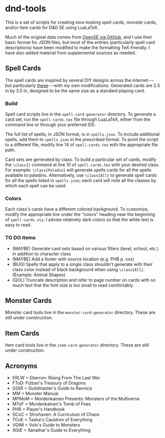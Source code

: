 # dnd-tools

This is a set of scripts for creating nice-looking spell cards, monster cards, and/or item cards for D&D 5E using LuaLaTeX. 

Much of the original data comes from [Open5E via GitHub](https://github.com/eepMoody/open5e-api), and I use their basic format for JSON files, but most of the entries (particularly spell card descriptions) have been modified to make the formatting TeX-friendly. I have also added material from supplemental sources as needed. 

## Spell Cards

The spell cards are inspired by several DIY designs across the internet---but particularly [these](https://hardcodex.ru/)---with my own modifications. Generated cards are 2.5 in by 3.5 in, designed to be the same size as a standard playing card.

### Build

Spell card scripts live in the `spell-card-generator` directory. To generate a card set, run the `spell-cards.tex` file through LuaLaTeX, either from the command line or through your preferred IDE. 

The full list of spells, in JSON format, is in `spells.json`. To include additional spells, add them to `spells.json` in the prescribed format. To point the script to a different file, modify line 14 of `spell-cards.tex` with the appropriate file path.

Card sets are generated by class. To build a particular set of cards, modify the `\class{}` command at line 10 of `spell-cards.tex` with your desired class. For example: `\class{Paladin}` will generate spells cards for all the spells available to paladins. Alternatively, use `\class{All}` to generate spell cards for all the spells listed in `spells.json`; each card will note all the classes by which each spell can be used.

### Colors
Each class's cards have a different colored background. To customize, modify the appropriate line under the "colors" heading near the beginning of `spell-cards.sty`. I advise relatively dark colors so that the white text is easy to read.

### TO DO items

- (MAYBE) Generate card sets based on various filters (level, school, etc.) in addition to character class
- (MAYBE) Add a footer with source location (e.g. PHB p. xxx)
- (BUG) Spells that apply to a single class shouldn't generate with their class color instead of black background when using `\class{All}`. (Example: Animal Shapes)
- (QOL) Truncate description and refer to page number on cards with so much text that the font size is too small to read comfortably.

## Monster Cards

Monster card tools live in the `monster-card-generator` directory. These are still under construction.

## Item Cards

Item card tools live in the `item-card-generator` directory. These are still under construction.

## Acronyms

- ERLW = Eberron: Rising From The Last War
- FToD: Fizban's Treasury of Dragons
- GGtR = Guildmaster's Guide to Ravnica
- MM = Monster Manual
- MPMoM = Mordenkainen Presents: Monsters of the Multiverse
- MToF = Mordenkainen's Tomb of Foes
- PHB = Player's Handbook
- SCoC = Strixhaven: A Curriculum of Chaos
- TCoE = Tasha's Cauldron of Everything
- VGtM = Volo's Guide to Monsters
- XGtE = Xanathar's Guide to Everything